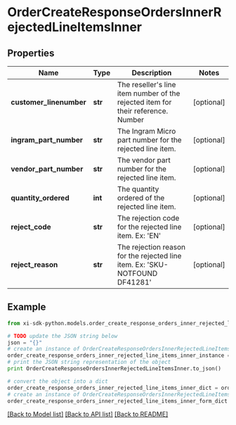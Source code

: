 # OrderCreateResponseOrdersInnerRejectedLineItemsInner


## Properties

Name | Type | Description | Notes
------------ | ------------- | ------------- | -------------
**customer_linenumber** | **str** | The reseller&#39;s line item number of the rejected item for their reference. Number | [optional] 
**ingram_part_number** | **str** | The Ingram Micro part number for the rejected line item. | [optional] 
**vendor_part_number** | **str** | The vendor part number for the rejected line item. | [optional] 
**quantity_ordered** | **int** | The quantity ordered of the rejected line item. | [optional] 
**reject_code** | **str** | The rejection code for the rejected line item. Ex: &#39;EN&#39;  | [optional] 
**reject_reason** | **str** | The rejection reason for the rejected line item. Ex: &#39;SKU-NOTFOUND    DF41281&#39;  | [optional] 

## Example

```python
from xi-sdk-python.models.order_create_response_orders_inner_rejected_line_items_inner import OrderCreateResponseOrdersInnerRejectedLineItemsInner

# TODO update the JSON string below
json = "{}"
# create an instance of OrderCreateResponseOrdersInnerRejectedLineItemsInner from a JSON string
order_create_response_orders_inner_rejected_line_items_inner_instance = OrderCreateResponseOrdersInnerRejectedLineItemsInner.from_json(json)
# print the JSON string representation of the object
print OrderCreateResponseOrdersInnerRejectedLineItemsInner.to_json()

# convert the object into a dict
order_create_response_orders_inner_rejected_line_items_inner_dict = order_create_response_orders_inner_rejected_line_items_inner_instance.to_dict()
# create an instance of OrderCreateResponseOrdersInnerRejectedLineItemsInner from a dict
order_create_response_orders_inner_rejected_line_items_inner_form_dict = order_create_response_orders_inner_rejected_line_items_inner.from_dict(order_create_response_orders_inner_rejected_line_items_inner_dict)
```
[[Back to Model list]](../README.md#documentation-for-models) [[Back to API list]](../README.md#documentation-for-api-endpoints) [[Back to README]](../README.md)


